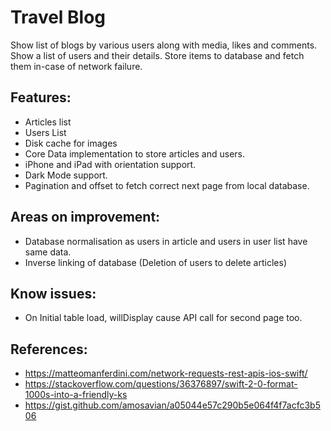 # Travel Blog

Show list of blogs by various users along with media, likes and comments.
Show a list of users and their details.
Store items to database and fetch them in-case of network failure.

## Features:
 - Articles list
 - Users List
 - Disk cache for images
 - Core Data implementation to store articles and users.
 - iPhone and iPad with orientation support.
 - Dark Mode support.
 - Pagination and offset to fetch correct next page from local database.

## Areas on improvement:
 - Database normalisation as users in article and users in user list have same data.
 - Inverse linking of database (Deletion of users to delete articles)
 
 ## Know issues:
 - On Initial table load, willDisplay cause API call for second page too.


## References: 

- https://matteomanferdini.com/network-requests-rest-apis-ios-swift/
- https://stackoverflow.com/questions/36376897/swift-2-0-format-1000s-into-a-friendly-ks
- https://gist.github.com/amosavian/a05044e57c290b5e064f4f7acfc3b506

